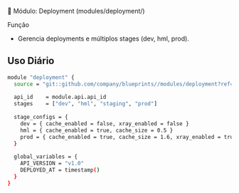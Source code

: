 🚀 Módulo: Deployment (modules/deployment/)

Função
- Gerencia deployments e múltiplos stages (dev, hml, prod).

## Uso Diário

```sh
module "deployment" {
  source = "git::github.com/company/blueprints//modules/deployment?ref=v2.0.0"
  
  api_id    = module.api.api_id
  stages    = ["dev", "hml", "staging", "prod"]
  
  stage_configs = {
    dev = { cache_enabled = false, xray_enabled = false }
    hml = { cache_enabled = true, cache_size = 0.5 }
    prod = { cache_enabled = true, cache_size = 1.6, xray_enabled = true }
  }
  
  global_variables = {
    API_VERSION = "v1.0"
    DEPLOYED_AT = timestamp()
  }
}
```